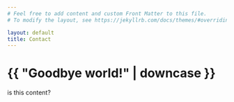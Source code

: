 ```yaml
---
# Feel free to add content and custom Front Matter to this file.
# To modify the layout, see https://jekyllrb.com/docs/themes/#overriding-theme-defaults

layout: default
title: Contact 
---
```

<h1> {{ "Goodbye world!" | downcase }}</h1>

is this content?